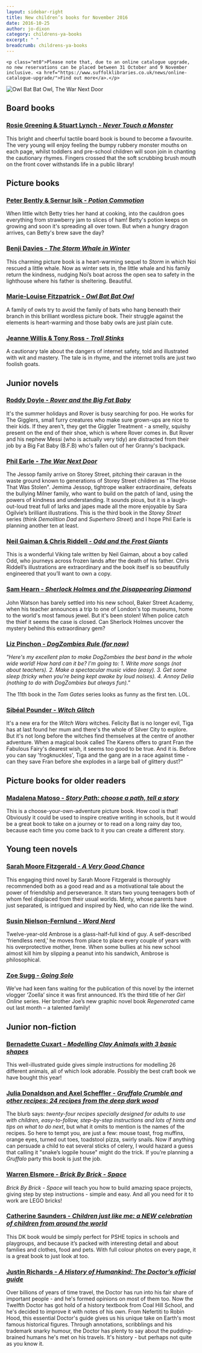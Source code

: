 ```yaml
---
layout: sidebar-right
title: New children’s books for November 2016
date: 2016-10-25
author: jo-dixon
category: childrens-ya-books
excerpt: " "
breadcrumb: childrens-ya-books
---
```


<div class="{% include /c/generic-panel.html %}">

    <p class="mt0">Please note that, due to an online catalogue upgrade, no new reservations can be placed between 31 October and 9 November inclusive. <a href="https://www.suffolklibraries.co.uk/news/online-catalogue-upgrade/">Find out more</a>.</p>

</div>


![Owl Bat Bat Owl, The War Next Door](/images/featured/featured-nov-childrens-ya.jpg)

## Board books

<h3><a href="https://suffolk.spydus.co.uk/cgi-bin/spydus.exe/ENQ/OPAC/BIBENQ/6685129?QRY=CTIBIB%3C%20IRN(1626240)&QRYTEXT=Never%20Touch%20a%20Monster">Rosie Greening &amp; Stuart Lynch - <cite>Never Touch a Monster</cite></a></h3>

This bright and cheerful tactile board book is bound to become a favourite. The very young will enjoy feeling the bumpy rubbery monster mouths on each page, whilst toddlers and pre-school children will soon join in chanting the cautionary rhymes.  Fingers crossed that the soft scrubbing brush mouth on the front cover withstands life in a public library!

## Picture books

<h3><a href="https://suffolk.spydus.co.uk/cgi-bin/spydus.exe/FULL/OPAC/BIBENQ/6690716/65758600,3">Peter Bently &amp; Sernur Isik - <cite>Potion Commotion</cite></a></h3>

When little witch Betty tries her hand at cooking, into the cauldron goes everything from strawberry jam to slices of ham! Betty's potion keeps on growing and soon it's spreading all over town. But when a hungry dragon arrives, can Betty's brew save the day?

<h3><a href="https://suffolk.spydus.co.uk/cgi-bin/spydus.exe/ENQ/OPAC/BIBENQ/6695385?QRY=CTIBIB%3C%20IRN(67942632)&QRYTEXT=The%20storm%20whale%20in%20winter">Benji Davies - <cite>The Storm Whale in Winter</cite></a></h3>

This charming picture book is a heart-warming sequel to <cite>Storm</cite> in which Noi rescued a little whale. Now as winter sets in, the little whale and his family return the kindness, nudging Noi’s boat across the open sea to safety in the lighthouse where his father is sheltering. Beautiful.

<h3><a href="https://suffolk.spydus.co.uk/cgi-bin/spydus.exe/ENQ/OPAC/BIBENQ/6696465?QRY=CTIBIB%3C%20IRN(65784045)&QRYTEXT=Owl%20bat%20bat%20owl">Marie-Louise Fitzpatrick - <cite>Owl Bat Bat Owl</cite></a></h3>

A family of owls try to avoid the family of bats who hang beneath their branch in this brilliant wordless picture book. Their struggle against the elements is heart-warming and those baby owls are just plain cute.

<h3><a href="https://suffolk.spydus.co.uk/cgi-bin/spydus.exe/ENQ/OPAC/BIBENQ/6698565?QRY=CTIBIB%3C%20IRN(69495622)&QRYTEXT=Troll%20stinks">Jeanne Willis &amp; Tony Ross - <cite>Troll Stinks</cite></a></h3>

A cautionary tale about the dangers of internet safety, told and illustrated with wit and mastery. The tale is in rhyme, and the internet trolls are just two foolish goats.

## Junior novels

<h3><a href="https://suffolk.spydus.co.uk/cgi-bin/spydus.exe/ENQ/OPAC/BIBENQ/6702045?QRY=CTIBIB%3C%20IRN(65785403)&QRYTEXT=Rover%20and%20the%20big%20fat%20baby">Roddy Doyle - <cite>Rover and the Big Fat Baby</cite></a></h3>

It's the summer holidays and Rover is busy searching for poo. He works for The Gigglers, small furry creatures who make sure grown-ups are nice to their kids. If they aren't, they get the Giggler Treatment - a smelly, squishy present on the end of their shoe, which is where Rover comes in. But Rover and his nephew Messi (who is actually very tidy) are distracted from their job by a Big Fat Baby (B.F.B) who's fallen out of her Granny's backpack.

<h3><a href="https://suffolk.spydus.co.uk/cgi-bin/spydus.exe/ENQ/OPAC/BIBENQ/6705586?QRY=CTIBIB%3C%20IRN(65593829)&QRYTEXT=The%20war%20next%20door">Phil Earle - <cite>The War Next Door</cite></a></h3>

The Jessop family arrive on Storey Street, pitching their caravan in the waste ground known to generations of Storey Street children as "The House That Was Stolen".  Jemima Jessop, tightrope walker extraordinaire, defeats the bullying Milner family, who want to build on the patch of land, using the powers of kindness and understanding. It sounds pious, but it is a laugh-out-loud treat full of larks and japes made all the more enjoyable by Sara Ogilvie’s brilliant illustrations. This is the third book in the <cite>Storey Street</cite> series (think <cite>Demolition Dad</cite> and <cite>Superhero Street</cite>) and I hope Phil Earle is planning another ten at least.

<h3><a href="https://suffolk.spydus.co.uk/cgi-bin/spydus.exe/FULL/OPAC/BIBENQ/6708105/67560146,2">Neil Gaiman &amp; Chris Riddell - <cite>Odd and the Frost Giants</cite></a></h3>

This is a wonderful Viking tale written by Neil Gaiman, about a boy called Odd, who journeys across frozen lands after the death of his father. Chris Riddell’s illustrations are extraordinary and the book itself is so beautifully engineered that you’ll want to own a copy.

<h3><a href="https://suffolk.spydus.co.uk/cgi-bin/spydus.exe/ENQ/OPAC/BIBENQ/6711076?QRY=CTIBIB%3C%20IRN(69495617)&QRYTEXT=Sherlock%20Holmes%20and%20the%20disappearing%20diamond">Sam Hearn - <cite>Sherlock Holmes and the Disappearing Diamond</cite></a></h3>

John Watson has barely settled into his new school, Baker Street Academy, when his teacher announces a trip to one of London's top museums, home to the world's most famous jewel. But it's been stolen! When police catch the thief it seems the case is closed. Can Sherlock Holmes uncover the mystery behind this extraordinary gem?

<h3><a href="https://suffolk.spydus.co.uk/cgi-bin/spydus.exe/ENQ/OPAC/BIBENQ/6713824?QRY=CTIBIB%3C%20IRN(69495049)&QRYTEXT=DogZombies%20rule%20(for%20now)">Liz Pinchon - <cite>DogZombies Rule (for now)</cite></a></h3>

*"Here's my excellent plan to make DogZombies the best band in the whole wide world! How hard can it be? I'm going to: 1. Write more songs (not about teachers). 2. Make a spectacular music video (easy). 3. Get some sleep (tricky when you're being kept awake by loud noises). 4. Annoy Delia (nothing to do with DogZombies but always fun)."*

The 11th book in the <cite>Tom Gates</cite> series looks as funny as the first ten. LOL.

<h3><a href="https://suffolk.spydus.co.uk/cgi-bin/spydus.exe/FULL/OPAC/BIBENQ/7002693/66051136,1">Sibéal Pounder - <cite>Witch Glitch</cite></a></h3>

It's a new era for the <cite>Witch Wars</cite> witches. Felicity Bat is no longer evil, Tiga has at last found her mum and there's the whole of Silver City to explore. But it's not long before the witches find themselves at the centre of another adventure. When a magical book called The Karens offers to grant Fran the Fabulous Fairy's dearest wish, it seems too good to be true. And it is. Before you can say 'frogknuckles', Tiga and the gang are in a race against time - can they save Fran before she explodes in a large ball of glittery dust?”

## Picture books for older readers

<h3><a href="https://suffolk.spydus.co.uk/cgi-bin/spydus.exe/FULL/OPAC/BIBENQ/7004335/65173356,2">Madalena Matoso - <cite>Story Path: choose a path, tell a story</cite></a></h3>

This is a choose-your-own-adventure picture book. How cool is that! Obviously it could be used to inspire creative writing in schools, but it would be a great book to take on a journey or to read on a long rainy day too, because each time you come back to it you can create a different story.

## Young teen novels

<h3><a href="https://suffolk.spydus.co.uk/cgi-bin/spydus.exe/FULL/OPAC/BIBENQ/7007212/64674708,2">Sarah Moore Fitzgerald - <cite>A Very Good Chance</cite></a></h3>

This engaging third novel by Sarah Moore Fitzgerald is thoroughly recommended both as a good read and as a motivational tale about the power of friendship and perseverance. It stars two young teenagers both of whom feel displaced from their usual worlds. Minty, whose parents have just separated, is intrigued and inspired by Ned, who can ride like the wind.

<h3><a href="https://suffolk.spydus.co.uk/cgi-bin/spydus.exe/ENQ/OPAC/BIBENQ/7007795?QRY=CTIBIB%3C%20IRN(1086634)&QRYTEXT=Word%20nerd">Susin Nielson-Fernlund - <cite>Word Nerd</cite></a></h3>

Twelve-year-old Ambrose is a glass-half-full kind of guy. A self-described 'friendless nerd,' he moves from place to place every couple of years with his overprotective mother, Irene. When some bullies at his new school almost kill him by slipping a peanut into his sandwich, Ambrose is philosophical.

<h3><a href="https://suffolk.spydus.co.uk/cgi-bin/spydus.exe/ENQ/OPAC/BIBENQ/7008478?QRY=CTIBIB%3C%20IRN(66284219)&QRYTEXT=Going%20Solo">Zoe Sugg - <cite>Going Solo</cite></a></h3>

We’ve had keen fans waiting for the publication of this novel by the internet vlogger ‘Zoella’ since it was first announced. It’s the third title of her <cite>Girl Online</cite> series. Her brother Joe’s new graphic novel book <cite>Regenerated</cite> came out last month – a talented family!

## Junior non-fiction

<h3><a href="https://suffolk.spydus.co.uk/cgi-bin/spydus.exe/ENQ/OPAC/BIBENQ/7009868?QRY=CTIBIB%3C%20IRN(68177405)&QRYTEXT=Modelling%20clay%20animals%20%3A%20with%203%20basic%20shapes">Bernadette Cuxart - <cite>Modelling Clay Animals with 3 basic shapes</cite></a></h3>

This well-illustrated guide gives simple instructions for modelling 26 different animals, all of which look adorable. Possibly the best craft book we have bought this year!

<h3><a href="https://suffolk.spydus.co.uk/cgi-bin/spydus.exe/ENQ/OPAC/BIBENQ/7013139?QRY=CTIBIB%3C%20IRN(65164428)&QRYTEXT=Gruffalo%20crumble%20and%20other%20recipes%20%3A%2024%20recipes%20from%20the%20deep%20dark%20wood">Julia Donaldson and Axel Scheffler - <cite>Gruffalo Crumble and other recipes: 24 recipes from the deep dark wood</cite></a></h3>

The blurb says: *twenty-four recipes specially designed for adults to use with children, easy-to-follow, step-by-step instructions and lots of hints and tips on what to do next*, but what it omits to mention is the names of the recipes. So here to tempt you, are just a few: mouse toast, frog muffins, orange eyes, turned out toes, toadstool pizza, swirly snails. Now if anything can persuade a child to eat several sticks of celery, I would hazard a guess that calling it "snake’s logpile house" might do the trick. If you’re planning a <cite>Gruffalo</cite> party this book is just the job.

<h3><a href="https://suffolk.spydus.co.uk/cgi-bin/spydus.exe/FULL/OPAC/BIBENQ/7014158/65546279,1">Warren Elsmore - <cite>Brick By Brick - Space</cite></a></h3>

<cite>Brick By Brick - Space</cite> will teach you how to build amazing space projects, giving step by step instructions - simple and easy. And all you need for it to work are LEGO bricks!

<h3><a href="https://suffolk.spydus.co.uk/cgi-bin/spydus.exe/FULL/OPAC/BIBENQ/7015049/64471071,4">Catherine Saunders - <cite>Children just like me: a NEW celebration of children from around the world</cite></a></h3>

This DK book would be simply perfect for PSHE topics in schools and playgroups, and because it’s packed with interesting detail and about families and clothes, food and pets. With full colour photos on every page, it is a great book to just look at too.

<h3><a href="https://suffolk.spydus.co.uk/cgi-bin/spydus.exe/FULL/OPAC/BIBENQ/7016067/65355529,1">Justin Richards - <cite>A History of Humankind: The Doctor’s official guide</cite></a></h3>

Over billions of years of time travel, the Doctor has run into his fair share of important people - and he's formed opinions on most of them too. Now the Twelfth Doctor has got hold of a history textbook from Coal Hill School, and he's decided to improve it with notes of his own. From Nefertiti to Robin Hood, this essential Doctor's guide gives us his unique take on Earth's most famous historical figures. Through annotations, scribblings and his trademark snarky humour, the Doctor has plenty to say about the pudding-brained humans he's met on his travels. It's history - but perhaps not quite as you know it.
